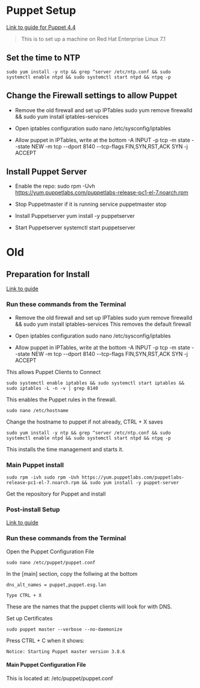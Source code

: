# Puppet Setup
[Link to guide for Puppet 4.4](https://docs.puppet.com/puppet/4.4/reference/)
> This is to set up a machine on Red Hat Enterprise Linux 7.1

## Set the time to NTP
    sudo yum install -y ntp && grep ^server /etc/ntp.conf && sudo systemctl enable ntpd && sudo systemctl start ntpd && ntpq -p

## Change the Firewall settings to allow Puppet

- Remove the old firewall and set up IPTables
      sudo yum remove firewalld && sudo yum install iptables-services

- Open iptables configuration
    sudo nano /etc/sysconfig/iptables

- Allow puppet in IPTables, write at the bottom
      -A INPUT -p tcp -m state --state NEW -m tcp --dport 8140 --tcp-flags FIN,SYN,RST,ACK SYN -j ACCEPT

## Install Puppet Server
- Enable the repo:
    sudo rpm -Uvh https://yum.puppetlabs.com/puppetlabs-release-pc1-el-7.noarch.rpm

- Stop Puppetmaster if it is running
    service puppetmaster stop

- Install Puppetserver
    yum install -y puppetserver

- Start Puppetserver
    systemctl start puppetserver










# Old

## Preparation for Install
[Link to guide](https://elatov.github.io/2014/08/setting-up-puppet-master-on-centos-7/)


### Run these commands from the Terminal

  - Remove the old firewall and set up IPTables
    sudo yum remove firewalld && sudo yum install iptables-services
This removes the default firewall

  - Open iptables configuration
    sudo nano /etc/sysconfig/iptables

  - Allow puppet in IPTables, write at the bottom
    -A INPUT -p tcp -m state --state NEW -m tcp --dport 8140 --tcp-flags FIN,SYN,RST,ACK SYN -j ACCEPT




This allows Puppet Clients to Connect

    sudo systemctl enable iptables && sudo systemctl start iptables && sudo iptables -L -n -v | grep 8140

This enables the Puppet rules in the firewall.

    sudo nano /etc/hostname
Change the hostname to puppet if not already, CTRL + X saves

    sudo yum install -y ntp && grep ^server /etc/ntp.conf && sudo systemctl enable ntpd && sudo systemctl start ntpd && ntpq -p

This installs the time management and starts it.

### Main Puppet install

    sudo rpm -ivh sudo rpm -Uvh https://yum.puppetlabs.com/puppetlabs-release-pc1-el-7.noarch.rpm && sudo yum install -y puppet-server

Get the repository for Puppet and install

### Post-install Setup
[Link to guide](https://docs.puppet.com/puppet/3.8/reference/post_install.html#configure-a-puppet-master-server)

### Run these commands from the Terminal

Open the Puppet Configuration File

    sudo nano /etc/puppet/puppet.conf

In the [main] section, copy the follwing at the bottom

    dns_alt_names = puppet,puppet.esg.lan

    Type CTRL + X

These are the names that the puppet clients will look for with DNS.

Set up Certificates

    sudo puppet master --verbose --no-daemonize

Press CTRL + C when it shows:

    Notice: Starting Puppet master version 3.8.6



#### Main Puppet Configuration File
This is located at:
    /etc/puppet/puppet.conf
